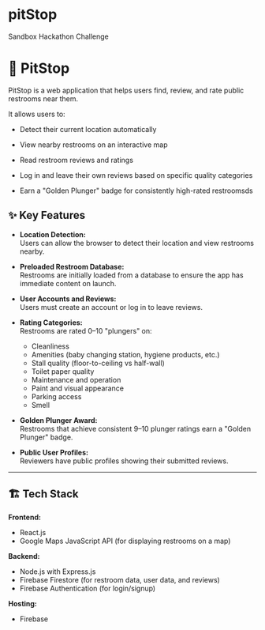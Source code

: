 # pitStop
Sandbox Hackathon Challenge
# 🚽 PitStop

PitStop is a web application that helps users find, review, and rate public restrooms near them.

It allows users to:
- Detect their current location automatically
- View nearby restrooms on an interactive map
- Read restroom reviews and ratings
- Log in and leave their own reviews based on specific quality categories

- Earn a "Golden Plunger" badge for consistently high-rated restroomsds

## ✨ Key Features

- **Location Detection:**  
  Users can allow the browser to detect their location and view restrooms nearby.

- **Preloaded Restroom Database:**  
  Restrooms are initially loaded from a database to ensure the app has immediate content on launch.

- **User Accounts and Reviews:**  
  Users must create an account or log in to leave reviews.

- **Rating Categories:**  
  Restrooms are rated 0–10 "plungers" on:
    - Cleanliness
    - Amenities (baby changing station, hygiene products, etc.)
    - Stall quality (floor-to-ceiling vs half-wall)
    - Toilet paper quality
    - Maintenance and operation
    - Paint and visual appearance
    - Parking access
    - Smell

- **Golden Plunger Award:**  
  Restrooms that achieve consistent 9–10 plunger ratings earn a "Golden Plunger" badge.

- **Public User Profiles:**  
  Reviewers have public profiles showing their submitted reviews.

---

## 🏗 Tech Stack

**Frontend:**
- React.js
- Google Maps JavaScript API (for displaying restrooms on a map)

**Backend:**
- Node.js with Express.js
- Firebase Firestore (for restroom data, user data, and reviews)
- Firebase Authentication (for login/signup)

**Hosting:**
- Firebase
